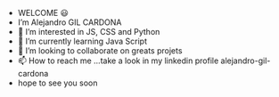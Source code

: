 - WELCOME 😃
- I’m Alejandro GIL CARDONA
- 👀 I’m interested in JS, CSS and Python
- 🌱 I’m currently learning Java Script
- 💞️ I’m looking to collaborate on greats projets
- 📫 How to reach me ...take a look in my linkedin profile alejandro-gil-cardona
- hope to see you soon

<!---
agil-cardo/agil-cardo is a ✨ special ✨ repository because its `README.md` (this file) appears on your GitHub profile.
You can click the Preview link to take a look at your changes.
--->

